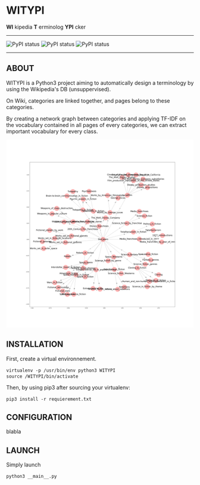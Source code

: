 # WITYPI 

__WI__ kipedia __T__ erminolog __YPI__ cker

*****

![PyPI status](https://img.shields.io/badge/stage-alpha-green.svg)
![PyPI status](https://img.shields.io/badge/licence-CC-red.svg)
![PyPI status](https://img.shields.io/badge/version-1.0.0-blue.svg)

*****

## ABOUT

WITYPI is a Python3 project aiming to automatically design a terminology by using the Wikipedia's DB (unsuppervised).

On Wiki, categories are linked together, and pages belong to these categories.

By creating a network graph between categories and applying TF-IDF on the vocabulary contained in all pages of every categories, we can extract important vocabulary for every class.

![SW](https://raw.githubusercontent.com/MrMimic/WITYPI/master/terminologies/wikipedia_ontology_Star_wars.png)

## INSTALLATION

First, create a virtual environnement.

	virtualenv -p /usr/bin/env python3 WITYPI
	source /WITYPI/bin/activate

Then, by using pip3 after sourcing your virtualenv:

	pip3 install -r requierement.txt

## CONFIGURATION

blabla

## LAUNCH

Simply launch

	python3 __main__.py
